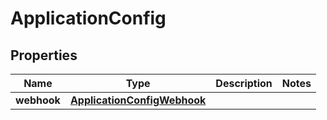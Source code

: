 # ApplicationConfig

## Properties
Name | Type | Description | Notes
------------ | ------------- | ------------- | -------------
**webhook** | [**ApplicationConfigWebhook**](ApplicationConfigWebhook.md) |  | 
